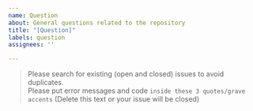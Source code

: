 ```yaml
---
name: Question
about: General questions related to the repository
title: "[Question]"
labels: question
assignees: ''

---
```


> Please search for existing (open and closed) issues to avoid duplicates.  
Please put error messages and code ```inside these 3 quotes/grave accents```
(Delete this text or your issue will be closed)
